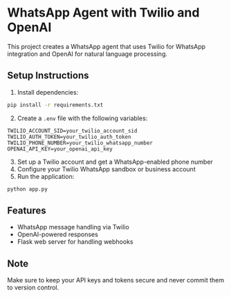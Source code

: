 # WhatsApp Agent with Twilio and OpenAI

This project creates a WhatsApp agent that uses Twilio for WhatsApp integration and OpenAI for natural language processing.

## Setup Instructions

1. Install dependencies:

```bash
pip install -r requirements.txt
```

2. Create a `.env` file with the following variables:

```
TWILIO_ACCOUNT_SID=your_twilio_account_sid
TWILIO_AUTH_TOKEN=your_twilio_auth_token
TWILIO_PHONE_NUMBER=your_twilio_whatsapp_number
OPENAI_API_KEY=your_openai_api_key
```

3. Set up a Twilio account and get a WhatsApp-enabled phone number
4. Configure your Twilio WhatsApp sandbox or business account
5. Run the application:

```bash
python app.py
```

## Features

- WhatsApp message handling via Twilio
- OpenAI-powered responses
- Flask web server for handling webhooks

## Note

Make sure to keep your API keys and tokens secure and never commit them to version control.
